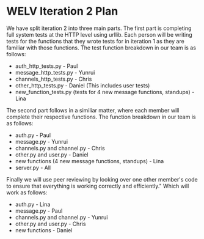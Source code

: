 <h1>WELV Iteration 2 Plan</h1>

We have split iteration 2 into three main parts. The first part is completing full system tests at the HTTP level using urllib. Each person will be writing tests for the functions that they wrote tests for in iteration 1 as they are familiar with those functions. The test function breakdown in our team is as follows:

- auth_http_tests.py - Paul
- message_http_tests.py - Yunrui
- channels_http_tests.py - Chris
- other_http_tests.py - Daniel (This includes user tests)
- new_function_tests.py (tests for 4 new message functions, standups) - Lina 

The second part follows in a similiar matter, where each member will complete their respective functions. The function breakdown in our team is as follows:

- auth.py - Paul
- message.py - Yunrui 
- channels.py and channel.py - Chris
- other.py and user.py - Daniel
- new functions (4 new message functions, standups) - Lina
- server.py - All

Finally we will use peer reviewing by looking over one other member's code to ensure that everything is working correctly and efficiently." Which will work as follows:

- auth.py - Lina
- message.py - Paul
- channels.py and channel.py - Yunrui
- other.py and user.py - Chris
- new functions - Daniel